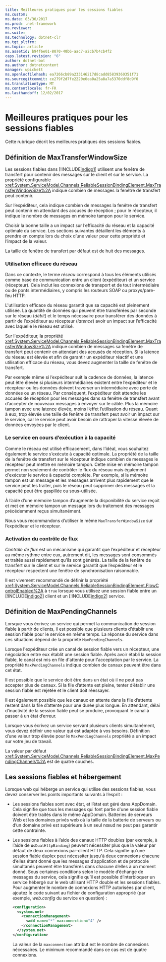 ```yaml
---
title: Meilleures pratiques pour les sessions fiables
ms.custom: 
ms.date: 03/30/2017
ms.prod: .net-framework
ms.reviewer: 
ms.suite: 
ms.technology: dotnet-clr
ms.tgt_pltfrm: 
ms.topic: article
ms.assetid: b94f6e01-8070-40b6-aac7-a2cb7b4cb4f2
caps.latest.revision: "6"
author: dotnet-bot
ms.author: dotnetcontent
manager: wpickett
ms.openlocfilehash: ea7266cb89a233146217d8cadd85839360351f71
ms.sourcegitcommit: ce279f2d7fe2220e6ea0a25a8a7a5370ddf8d9f0
ms.translationtype: MT
ms.contentlocale: fr-FR
ms.lasthandoff: 12/02/2017
---
```

# <a name="best-practices-for-reliable-sessions"></a>Meilleures pratiques pour les sessions fiables

Cette rubrique décrit les meilleures pratiques des sessions fiables.

## <a name="setting-maxtransferwindowsize"></a>Définition de MaxTransferWindowSize

Les sessions fiables dans [!INCLUDE[indigo1](../../../../includes/indigo1-md.md)] utilisent une fenêtre de transfert pour contenir des messages sur le client et sur le service. La propriété configurable <xref:System.ServiceModel.Channels.ReliableSessionBindingElement.MaxTransferWindowSize%2A> indique combien de messages la fenêtre de transfert peut contenir.

Sur l’expéditeur, cela indique combien de messages la fenêtre de transfert peut contenir en attendant des accusés de réception ; pour le récepteur, il indique le nombre de messages en mémoire tampon pour le service.

Choisir la bonne taille a un impact sur l’efficacité du réseau et la capacité optimale du service. Les sections suivantes détaillent les éléments à prendre en compte lors du choix d’une valeur pour cette propriété et l’impact de la valeur.

La taille de fenêtre de transfert par défaut est de huit des messages.

### <a name="efficient-use-of-the-network"></a>Utilisation efficace du réseau

Dans ce contexte, le terme *réseau* correspond à tous les éléments utilisés comme base de communication entre un client (expéditeur) et un service (récepteur). Cela inclut les connexions de transport et de tout intermédiaire ou de ponts intermédiaires, y compris les routeurs SOAP ou proxys/pare-feu HTTP.

L'utilisation efficace du réseau garantit que sa capacité est pleinement utilisée. La quantité de données qui peuvent être transférées par seconde sur le réseau (*débit*) et le temps nécessaire pour transférer des données à partir de l’expéditeur au récepteur (*latence*) avoir un impact sur l’efficacité avec laquelle le réseau est utilisé.

Sur l'expéditeur, la propriété <xref:System.ServiceModel.Channels.ReliableSessionBindingElement.MaxTransferWindowSize%2A> indique combien de messages sa fenêtre de transfert peut contenir en attendant des accusés de réception. Si la latence du réseau est élevée et afin de garantir un expéditeur réactif et une utilisation efficace du réseau, vous devez augmenter la taille de fenêtre de transfert.

Par exemple même si l’expéditeur suit la cadence de données, la latence peut être élevée si plusieurs intermédiaires existent entre l’expéditeur et le récepteur ou les données doivent traverser un intermédiaire avec perte de données ou un réseau. Par conséquent, l’expéditeur doit attendre les accusés de réception pour les messages dans sa fenêtre de transfert avant d’accepter de nouveaux messages à envoyer sur le câble. Plus la mémoire tampon avec une latence élevée, moins l’effet l’utilisation du réseau. Quant à eux, trop élevée une taille de fenêtre de transfert peut avoir un impact sur le service, car le service peut avoir besoin de rattraper la vitesse élevée de données envoyées par le client.

### <a name="running-the-service-to-capacity"></a>Le service en cours d’exécution à la capacité

Comme le réseau est utilisé efficacement, dans l’idéal, vous souhaitez également le service s’exécute à capacité optimale. La propriété de la taille de la fenêtre de transfert sur le récepteur indique combien de messages le récepteur peut mettre en mémoire tampon. Cette mise en mémoire tampon permet non seulement de contrôler le flux du réseau mais également d'exécuter le service à capacité complète. Par exemple, si la mémoire tampon est un message et les messages arrivent plus rapidement que le service peut les traiter, puis le réseau peut supprimer des messages et la capacité peut être gaspillée ou sous-utilisée.

À l’aide d’une mémoire tampon d’augmente la disponibilité du service reçoit et met en mémoire tampon un message lors du traitement des messages précédemment reçus simultanément.

Nous vous recommandons d’utiliser le même `MaxTransferWindowSize` sur l’expéditeur et le récepteur.

### <a name="enabling-flow-control"></a>Activation du contrôle de flux

*Contrôle de flux* est un mécanisme qui garantit que l’expéditeur et récepteur au même rythme entre eux, autrement dit, les messages sont consommés et traités aussi rapidement qu’ils sont générés. La taille de la fenêtre de transfert sur le client et sur le service garantit que l’expéditeur et le récepteur respectent une fenêtre de synchronisation raisonnable.

Il est vivement recommandé de définir la propriété <xref:System.ServiceModel.Channels.ReliableSessionBindingElement.FlowControlEnabled%2A> à `true` lorsque vous utilisez une session fiable entre un [!INCLUDE[indigo2](../../../../includes/indigo2-md.md)] client et un [!INCLUDE[indigo2](../../../../includes/indigo2-md.md)] service.

## <a name="setting-maxpendingchannels"></a>Définition de MaxPendingChannels

Lorsque vous écrivez un service qui permet la communication de session fiable à partir de clients, il est possible que plusieurs clients d’établir une session fiable pour le service en même temps. La réponse du service dans ces situations dépend de la propriété `MaxPendingChannels`.

Lorsque l'expéditeur crée un canal de session fiable vers un récepteur, une négociation entre eux établit une session fiable. Après avoir établi la session fiable, le canal est mis en file d'attente pour l'acceptation par le service. La propriété `MaxPendingChannels` indique combien de canaux peuvent être dans cet état.

Il est possible que le service doit être dans un état où il ne peut pas accepter plus de canaux. Si la file d’attente est pleine, tenter d’établir une session fiable est rejetée et le client doit réessayer.

Il est également possible que les canaux en attente dans la file d’attente restent dans la file d’attente pour une durée plus longue. En attendant, délai d’inactivité de la session fiable peut se produire, provoquant le canal à passer à un état d’erreur.

Lorsque vous écrivez un service servant plusieurs clients simultanément, vous devez définir une valeur qui est adaptée à vos besoins. Définition d’une valeur trop élevée pour le `MaxPendingChannels` propriété a un impact sur votre jeu de travail.

La valeur par défaut <xref:System.ServiceModel.Channels.ReliableSessionBindingElement.MaxPendingChannels%2A> est de quatre couches.

## <a name="reliable-sessions-and-hosting"></a>Les sessions fiables et hébergement

Lorsque web qui héberge un service qui utilise des sessions fiables, vous devez conserver les points importants suivants à l’esprit :

- Les sessions fiables sont avec état, et l’état est géré dans AppDomain. Cela signifie que tous les messages qui font partie d'une session fiable doivent être traités dans le même AppDomain. Batteries de serveurs Web et les domaines privés web où la taille de la batterie de serveurs ou d’un domaine privé est supérieure à un seul nœud ne peut pas garantir cette contrainte.

- Les sessions fiables à l’aide des canaux HTTP doubles (par exemple, à l’aide de `WsDualHttpBinding`) peuvent nécessiter plus que la valeur par défaut de deux connexions par-client HTTP. Cela signifie qu'une session fiable duplex peut nécessiter jusqu'à deux connexions chacune d’elles étant donné que les messages d’application et de protocole simultanés peuvent être transférés dans chacune d’elles à un moment donné. Sous certaines conditions selon le modèle d’échange de messages du service, cela signifie qu’il est possible d’interbloquer un service hébergé sur le web utilisant HTTP double et les sessions fiables. Pour augmenter le nombre de connexions HTTP autorisées par client, ajoutez le code suivant au fichier de configuration approprié (par exemple, *web.config* du service en question) :

  ```xml
  <configuration>
    <system.net>
      <connectionManagement>
        <add name="*" maxconnection="4" />
      </connectionManagement>
    </system.net>
  </configuration>
  ```

  La valeur de la `maxconnection` attribut est le nombre de connexions nécessaires. Le minimum recommandé dans ce cas est de quatre connexions.
